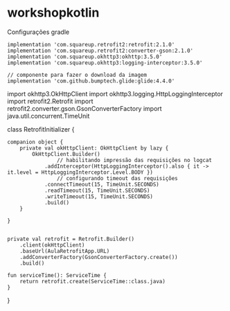 # workshopkotlin

Configurações gradle

    implementation 'com.squareup.retrofit2:retrofit:2.1.0'
    implementation 'com.squareup.retrofit2:converter-gson:2.1.0'
    implementation 'com.squareup.okhttp3:okhttp:3.5.0'
    implementation 'com.squareup.okhttp3:logging-interceptor:3.5.0'

    // componente para fazer o download da imagem
    implementation 'com.github.bumptech.glide:glide:4.4.0'
    
    
    
    
    
    
import okhttp3.OkHttpClient
import okhttp3.logging.HttpLoggingInterceptor
import retrofit2.Retrofit
import retrofit2.converter.gson.GsonConverterFactory
import java.util.concurrent.TimeUnit

class RetrofitInitializer {

    companion object {
        private val okHttpClient: OkHttpClient by lazy {
            OkHttpClient.Builder()
                    // habilitando impressão das requisições no logcat
                .addInterceptor(HttpLoggingInterceptor().also { it -> it.level = HttpLoggingInterceptor.Level.BODY })
                    // configurando timeout das requisições
                .connectTimeout(15, TimeUnit.SECONDS)
                .readTimeout(15, TimeUnit.SECONDS)
                .writeTimeout(15, TimeUnit.SECONDS)
                .build()
        }

    }


    private val retrofit = Retrofit.Builder()
        .client(okHttpClient)
        .baseUrl(AulaRetrofitApp.URL)
        .addConverterFactory(GsonConverterFactory.create())
        .build()

    fun serviceTime(): ServiceTime {
        return retrofit.create(ServiceTime::class.java)
    }

}
